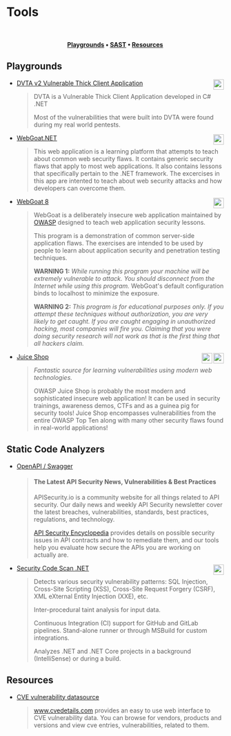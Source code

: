 # Tools
<br/>

<div align="center">

**[Playgrounds](#playgrounds) • 
[SAST](#static-code-analyzers) •
[Resources](#resources)**

</div>

  ## Playgrounds
  - [DVTA v2 Vulnerable Thick Client Application](https://github.com/srini0x00/dvta)<image height="24px" align="right" src="/images/csharp.svg">
    >DVTA is a Vulnerable Thick Client Application developed in C# .NET
    >
    >Most of the vulnerabilities that were built into DVTA were found during my real world pentests.
  - [WebGoat.NET](https://github.com/jerryhoff/WebGoat.NET)<image height="24px" align="right" src="/images/csharp.svg">
    >This web application is a learning platform that attempts to teach about common web security flaws. It contains generic security flaws that apply to most web applications. It also contains lessons that specifically pertain to the .NET framework. The excercises in this app are intented to teach about web security attacks and how developers can overcome them.
  - [WebGoat 8](https://github.com/WebGoat/WebGoat)<image height="24px" align="right" src="/images/owasp.svg">
      >WebGoat is a deliberately insecure web application maintained by [OWASP](http://www.owasp.org/) designed to teach web application security lessons.
      >
      >This program is a demonstration of common server-side application flaws. The
      exercises are intended to be used by people to learn about application security and
      penetration testing techniques.
      >
      >**WARNING 1:** *While running this program your machine will be extremely
      vulnerable to attack. You should disconnect from the Internet while using
      this program.*  WebGoat's default configuration binds to localhost to minimize
      the exposure.
      >
      >**WARNING 2:** *This program is for educational purposes only. If you attempt
      these techniques without authorization, you are very likely to get caught. If
      you are caught engaging in unauthorized hacking, most companies will fire you.
      Claiming that you were doing security research will not work as that is the
      first thing that all hackers claim.*
  - [Juice Shop](https://github.com/bkimminich/juice-shop)<image height="24px" align="right" src="/images/owasp.svg"><image height="24px" align="right" src="/images/juiceshop.png">
    >*Fantastic source for learning vulnerabilities using modern web technologies.*
    >
    >OWASP Juice Shop is probably the most modern and sophisticated insecure web application! It can be used in security trainings, awareness demos, CTFs and as a guinea pig for security tools! Juice Shop encompasses vulnerabilities from the entire OWASP Top Ten along with many other security flaws found in real-world applications!
    
  ## Static Code Analyzers
  - [OpenAPI / Swagger](https://apisecurity.io/tools/audit/)
    > <h4>The Latest API Security News, Vulnerabilities & Best Practices</h4>
    >
    > APISecurity.io is a community website for all things related to API security. Our daily news and weekly API Security newsletter cover the latest breaches, vulnerabilities, standards, best practices, regulations, and technology.
    >
    > [API Security Encyclopedia](https://apisecurity.io/encyclopedia/content/api-security-encyclopedia) provides details on possible security issues in API contracts and how to remediate them, and our tools help you evaluate how secure the APIs you are working on actually are.

  - [Security Code Scan .NET](https://security-code-scan.github.io/#Installation)<image height="24px" align="right" src="/images/csharp.svg">
    > Detects various security vulnerability patterns: SQL Injection, Cross-Site Scripting (XSS), Cross-Site Request Forgery (CSRF), XML eXternal Entity Injection (XXE), etc.
    >
    > Inter-procedural taint analysis for input data.
    >
    > Continuous Integration (CI) support for GitHub and GitLab pipelines. Stand-alone runner or through MSBuild for custom integrations.
    >
    >Analyzes .NET and .NET Core projects in a background (IntelliSense) or during a build.
  ## Resources
  - [CVE vulnerability datasource](https://www.cvedetails.com/)
    > www.cvedetails.com provides an easy to use web interface to CVE vulnerability data. You can browse for vendors, products and versions and view cve entries, vulnerabilities, related to them.
  
